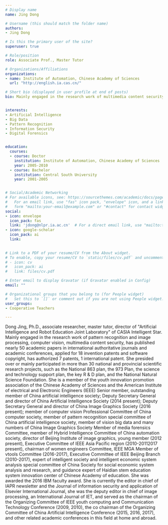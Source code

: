 ```yaml
---
# Display name
name: Jing Dong

# Username (this should match the folder name)
authors:
- Jing Dong

# Is this the primary user of the site?
superuser: true

# Role/position
role: Associate Prof., Master Tutor

# Organizations/Affiliations
organizations:
- name: Institute of Automation, Chinese Academy of Sciences
  url: "http://english.ia.cas.cn/"

# Short bio (displayed in user profile at end of posts)
bio: Mainly engaged in the research work of multimedia content security, artificial intelligence security, multimodal content analysis and understanding.


interests:
- Artificial Intelligence
- Big Data
- Pattern Recognition
- Information Security
- Digital Forensics


education:
  courses:
  - course: Doctor
    institution: Institute of Automation, Chinese Academy of Sciences
    year: 2005-2010
  - course: Bachelor
    institution: Central South University
    year: 2001-2005


# Social/Academic Networking
# For available icons, see: https://sourcethemes.com/academic/docs/page-builder/#icons
#   For an email link, use "fas" icon pack, "envelope" icon, and a link in the
#   form "mailto:your-email@example.com" or "#contact" for contact widget.
social:
- icon: envelope
  icon_pack: fas
  link: 'jdong@nlpr.ia.ac.cn'  # For a direct email link, use "mailto:test@example.org".
- icon: google-scholar
  icon_pack: ai
  link: 
  

# Link to a PDF of your resume/CV from the About widget.
# To enable, copy your resume/CV to `static/files/cv.pdf` and uncomment the lines below.
# - icon: cv
#   icon_pack: ai
#   link: files/cv.pdf

# Enter email to display Gravatar (if Gravatar enabled in Config)
email: ""

# Organizational groups that you belong to (for People widget)
#   Set this to `[]` or comment out if you are not using People widget.
user_groups:
- Cooperative Teachers

---
```


Dong Jing, Ph.D., associate researcher, master tutor, director of "Artificial Intelligence and Robot Education Joint Laboratory" of CASIA Intelligent Star. Mainly engaged in the research work of pattern recognition and image processing, computer vision, multimedia content security, has published nearly 50 academic papers in international authoritative journals and academic conferences, applied for 18 invention patents and software copyright, has authorized 7 patents, 1 international patent. She presided over or mainly participated in more than 30 national and provincial scientific research projects, such as the National 863 plan, the 973 Plan, the science and technology support plan, the key R & D plan, and the National Natural Science Foundation. She is a member of the youth innovation promotion association of the Chinese Academy of Sciences and the American Institute of electrical and Electronic Engineers (IEEE) Senior member, outstanding member of China artificial intelligence society; Deputy Secretary General and director of China Artificial Intelligence Society (2014 present); Deputy Secretary General and director of China Image Graphics Society (2016 present); member of computer vision Professional Committee of China computer society, member of pattern recognition special committee of China artificial intelligence society, member of vision big data and many numbers of China Image Graphics Society Member of media forensics Committee, member of Hybrid Intelligence Committee of China automation society, director of Beijing Institute of image graphics, young member (2012 present), Executive Committee of IEEE Asia Pacific region (2010-20112017 present), chairman of women engineers Committee, IEEE MGA Member of vtools Committee (2016-2017), Executive Committee of IEEE Beijing Branch (2010-2017), expert of intelligent society and intelligent economic system analysis special committee of China Society for social economic system analysis and research, and guidance expert of Haidian stem education system innovation center of Chinese Academy of education. She was awarded the 2016 IBM faculty award. She is currently the editor in chief of IAPR newsletter and the Journal of information security and application of Elsevier International Journal, she was the deputy editor in chief of image processing, an International Journal of IET, and served as the chairman of the Organizing Committee of IEEE youth computing and Communication Technology Conference (2009, 2010), the co chairman of the Organizing Committee of China Artificial Intelligence Conference (2015, 2016, 2017), and other related academic conferences in this field at home and abroad.
